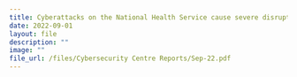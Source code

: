 ```yaml
---
title: Cyberattacks on the National Health Service cause severe disruptions
date: 2022-09-01
layout: file
description: ""
image: ""
file_url: /files/Cybersecurity Centre Reports/Sep-22.pdf
---
```

